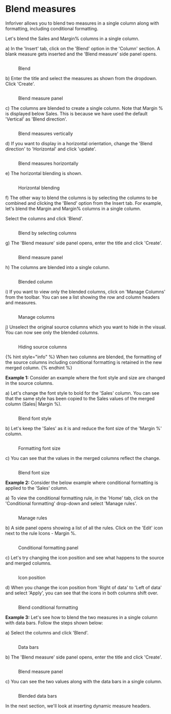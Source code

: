 # Blend measures

Inforiver allows you to blend two measures in a single column along with formatting, including conditional formatting.&#x20;

Let's blend the Sales and Margin% columns in a single column.&#x20;

a) In the 'Insert' tab, click on the 'Blend' option in the 'Column' section. A blank measure gets inserted and the 'Blend measure' side panel opens.&#x20;

<figure><img src="../../.gitbook/assets/Blend measure.png" alt=""><figcaption><p>Blend</p></figcaption></figure>

b) Enter the title and select the measures as shown from the dropdown. Click 'Create'.

<figure><img src="../../.gitbook/assets/a.1.1 Blend.png" alt=""><figcaption><p>Blend measure panel</p></figcaption></figure>

c) The columns are blended to create a single column. Note that Margin % is displayed below Sales. This is because we have used the default 'Vertical' as 'Blend direction'.

<figure><img src="../../.gitbook/assets/Blend vertically.png" alt=""><figcaption><p>Blend measures vertically</p></figcaption></figure>

d) If you want to display in a horizontal orientation, change the 'Blend direction' to 'Horizontal' and click 'update'.

<figure><img src="../../.gitbook/assets/Blend Horizontal.png" alt=""><figcaption><p>Blend measures horizontally</p></figcaption></figure>

e) The horizontal blending is shown.

<figure><img src="../../.gitbook/assets/Horizontal blen.png" alt=""><figcaption><p>Horizontal blending</p></figcaption></figure>

f) The other way to blend the columns is by selecting the columns to be combined and clicking the 'Blend' option from the Insert tab. For example, let's blend the Margin and Margin% columns in a single column.&#x20;

Select the columns and click 'Blend'.

<figure><img src="../../.gitbook/assets/Blend Measures2.png" alt=""><figcaption><p>Blend by selecting columns</p></figcaption></figure>

g) The 'Blend measure' side panel opens, enter the title and click 'Create'.

<figure><img src="../../.gitbook/assets/a.1.2 Blend.png" alt=""><figcaption><p>Blend measure panel</p></figcaption></figure>

h) The columns are blended into a single column.

<figure><img src="../../.gitbook/assets/Margin and Margin%.png" alt=""><figcaption><p>Blended column</p></figcaption></figure>

i) If you want to view only the blended columns, click on 'Manage Columns' from the toolbar. You can see a list showing the row and column headers and measures.

<figure><img src="../../.gitbook/assets/Manage Columns.png" alt=""><figcaption><p>Manage columns</p></figcaption></figure>

j) Unselect the original source columns which you want to hide in the visual. You can now see only the blended columns.

<figure><img src="../../.gitbook/assets/Unselect the column.png" alt=""><figcaption><p>Hiding source columns</p></figcaption></figure>

{% hint style="info" %}
When two columns are blended, the formatting of the source columns including conditional formatting is retained in the new merged column. &#x20;
{% endhint %}

**Example 1:** Consider an example where the font style and size are changed in the source columns.

a) Let's change the font style to bold for the 'Sales' column. You can see that the same style has been copied to the Sales values of the merged column (Sales| Margin %).

<figure><img src="../../.gitbook/assets/Bold.png" alt=""><figcaption><p>Blend font style</p></figcaption></figure>

b) Let's keep the 'Sales' as it is and reduce the font size of the 'Margin %' column.

<figure><img src="../../.gitbook/assets/Font size (1).png" alt=""><figcaption><p>Formatting font size</p></figcaption></figure>

c) You can see that the values in the merged columns reflect the change.

<figure><img src="../../.gitbook/assets/Blend format size.png" alt=""><figcaption><p>Blend font size</p></figcaption></figure>

**Example 2:** Consider the below example where conditional formatting is applied to the 'Sales' column.&#x20;

a) To view the conditional formatting rule, in the 'Home' tab, click on the 'Conditional formatting' drop-down and select 'Manage rules'.&#x20;

<figure><img src="../../.gitbook/assets/CF.png" alt=""><figcaption><p>Manage rules</p></figcaption></figure>

b) A side panel opens showing a list of all the rules. Click on the 'Edit' icon next to the rule Icons - Margin %.

<figure><img src="../../.gitbook/assets/edit cf.png" alt=""><figcaption><p>Conditional formatting panel</p></figcaption></figure>

c) Let's try changing the icon position and see what happens to the source and merged columns.

<figure><img src="../../.gitbook/assets/Icon pos.png" alt=""><figcaption><p>Icon position</p></figcaption></figure>

d) When you change the icon position from 'Right of data' to 'Left of data' and select 'Apply', you can see that the icons in both columns shift over.&#x20;

<figure><img src="../../.gitbook/assets/Blend Cf.png" alt=""><figcaption><p>Blend conditional formatting</p></figcaption></figure>

**Example 3:** Let's see how to blend the two measures in a single column with data bars. Follow the steps shown below:

a)  Select the columns and click 'Blend'.

<figure><img src="../../.gitbook/assets/Blend Data bars.png" alt=""><figcaption><p>Data bars</p></figcaption></figure>

b) The 'Blend measure' side panel opens, enter the title and click 'Create'.

<figure><img src="../../.gitbook/assets/Data bars.png" alt=""><figcaption><p>Blend measure panel</p></figcaption></figure>

c) You can see the two values along with the data bars in a single column.

<figure><img src="../../.gitbook/assets/Blended bars.png" alt=""><figcaption><p>Blended data bars</p></figcaption></figure>

In the next section, we'll look at inserting dynamic measure headers.&#x20;
